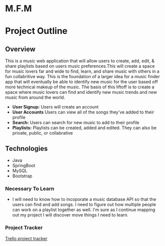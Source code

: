 # M.F.M
# Project Outline

## Overview

This is a music web application that will allow users to create, add, edit, & share playlists based on users music preferences.This will create a space for music lovers far and wide to find, learn, and share music with others in a fun collabritive way. This is the foundation of a larger idea for a music finder app that will eventually be able to identify new music for the user based off more technical makeup of the music. The basis of this liftoff is to create a space where music lovers can find and identify new music trends and new music from around the world.
* **User Signup:** Users will create an account
* **User Accounts** Users can view all of the songs they've added to their profile
* **Search:** Users can search for new music to add to their profile
* **Playlists:** Playlists can be created, added and edited. They can also be private,  public, or collabrative

## Technologies
* Java
* SpringBoot
* MySQL
* Bootstrap

### Necessary To Learn
* I will need to know how to incoporate a music database API so that the users can find and add songs. I need to figure out how multiple people can work on a playlist together as well. I'm sure as I continue mapping out my project I will discover move things I need to learn.
### Project Tracker
[Trello project tracker](https://trello.com/b/ODy7qDkb/)
